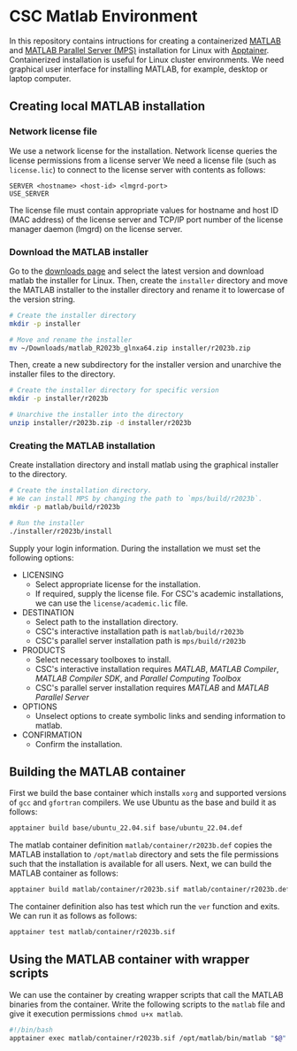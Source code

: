 # CSC Matlab Environment
In this repository contains intructions for creating a containerized [MATLAB](https://mathworks.com) and [MATLAB Parallel Server (MPS)](https://mathworks.com/products/matlab-parallel-server.html) installation for Linux with [Apptainer](https://apptainer.org/).
Containerized installation is useful for Linux cluster environments.
We need graphical user interface for installing MATLAB, for example, desktop or laptop computer.


## Creating local MATLAB installation
### Network license file
We use a network license for the installation.
Network license queries the license permissions from a license server
We need a license file (such as `license.lic`) to connect to the license server with contents as follows:

```text
SERVER <hostname> <host-id> <lmgrd-port>
USE_SERVER
```

The license file must contain appropriate values for hostname and host ID (MAC address) of the license server and TCP/IP port number of the license manager daemon (lmgrd) on the license server.


### Download the MATLAB installer
Go to the [downloads page](https://mathworks.com/downloads/) and select the latest version and download matlab the installer for Linux.
Then, create the `installer` directory and move the MATLAB installer to the installer directory and rename it to lowercase of the version string.

```bash
# Create the installer directory
mkdir -p installer

# Move and rename the installer
mv ~/Downloads/matlab_R2023b_glnxa64.zip installer/r2023b.zip
```

Then, create a new subdirectory for the installer version and unarchive the installer files to the directory.

```bash
# Create the installer directory for specific version
mkdir -p installer/r2023b

# Unarchive the installer into the directory
unzip installer/r2023b.zip -d installer/r2023b
```


### Creating the MATLAB installation
Create installation directory and install matlab using the graphical installer to the directory.

```bash
# Create the installation directory.
# We can install MPS by changing the path to `mps/build/r2023b`.
mkdir -p matlab/build/r2023b

# Run the installer
./installer/r2023b/install
```

Supply your login information.
During the installation we must set the following options:

* LICENSING
    - Select appropriate license for the installation.
    - If required, supply the license file.
      For CSC's academic installations, we can use the `license/academic.lic` file.
* DESTINATION
    - Select path to the installation directory.
    - CSC's interactive installation path is `matlab/build/r2023b`
    - CSC's parallel server installation path is `mps/build/r2023b`
* PRODUCTS
    - Select necessary toolboxes to install.
    - CSC's interactive installation requires *MATLAB*, *MATLAB Compiler*, *MATLAB Compiler SDK*, and *Parallel Computing Toolbox*
    - CSC's parallel server installation requires *MATLAB* and *MATLAB Parallel Server*
* OPTIONS
    - Unselect options to create symbolic links and sending information to matlab.
* CONFIRMATION
    - Confirm the installation.


## Building the MATLAB container
First we build the base container which installs `xorg` and supported versions of `gcc` and `gfortran` compilers.
We use Ubuntu as the base and build it as follows:

```bash
apptainer build base/ubuntu_22.04.sif base/ubuntu_22.04.def
```

The matlab container definition `matlab/container/r2023b.def` copies the MATLAB installation to `/opt/matlab` directory and sets the file permissions such that the installation is available for all users.
Next, we can build the MATLAB container as follows:

```bash
apptainer build matlab/container/r2023b.sif matlab/container/r2023b.def
```

The container definition also has test which run the `ver` function and exits.
We can run it as follows as follows:

```bash
apptainer test matlab/container/r2023b.sif
```


## Using the MATLAB container with wrapper scripts
We can use the container by creating wrapper scripts that call the MATLAB binaries from the container.
Write the following scripts to the `matlab` file and give it execution permissions `chmod u+x matlab`.

```bash
#!/bin/bash
apptainer exec matlab/container/r2023b.sif /opt/matlab/bin/matlab "$@"
```
